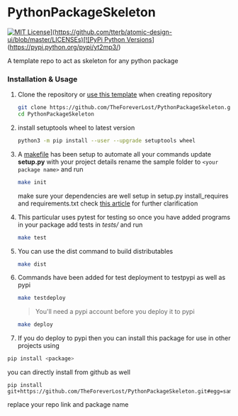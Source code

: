 # PythonPackageSkeleton

[![MIT License](https://img.shields.io/apm/l/atomic-design-ui.svg?)](https://github.com/tterb/atomic-design-ui/blob/master/LICENSEs)[![PyPi Python Versions](https://img.shields.io/pypi/pyversions/yt2mp3.svg)](https://pypi.python.org/pypi/yt2mp3/)

A template repo to act as skeleton for any python package

### Installation & Usage

1. Clone the repository or [use this template](https://github.blog/2019-06-06-generate-new-repositories-with-repository-templates/) when creating repository

   ```bash
   git clone https://github.com/TheForeverLost/PythonPackageSkeleton.git
   cd PythonPackageSkeleton
   ```

2. install setuptools wheel to latest version

   ```bash
   python3 -m pip install --user --upgrade setuptools wheel
   ```

3. A [makefile](https://github.com/TheForeverLost/PythonPackageSkeleton/blob/master/makefile) has been setup to automate all your commands
   update **setup.py** with your project details rename the sample folder to `<your package name>` and run 

   ```bash
   make init
   ```

   make sure your dependencies are well setup in setup.py install_requires and requirements.txt 
   check  [this article](https://packaging.python.org/discussions/install-requires-vs-requirements/) for further clarification

4. This particular uses pytest for testing so once you have added programs in your package add tests in *tests/* and run

   ```bash
   make test
   ```

5. You can use the dist command to build distributables

   ```bash
   make dist
   ```

6. Commands have been added for test deployment to testpypi as well as pypi

   ```bash
   make testdeploy
   ```

   > You'll need a pypi account before you deploy it to pypi

   ```bash
   make deploy
   ```

7.  If you do deploy to pypi then you can install this package for use in other projects using

   ```bash
   pip install <package>
   ```

   you can directly install from github as well

   ```
   pip install git+https://github.com/TheForeverLost/PythonPackageSkeleton.git#egg=sample
   ```

   replace your repo link and package name

